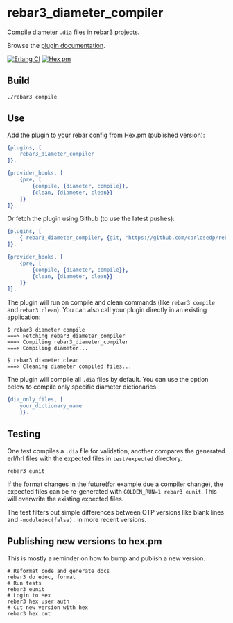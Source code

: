 # rebar3_diameter_compiler

Compile [diameter](http://erlang.org/doc/man/diameter.html) `.dia` files in rebar3 projects.

Browse the [plugin documentation](https://carlosedp.github.io/rebar3_diameter_compiler/).

[![Erlang CI](https://github.com/carlosedp/rebar3_diameter_compiler/actions/workflows/erlang.yml/badge.svg)](https://github.com/carlosedp/rebar3_diameter_compiler/actions/workflows/erlang.yml)
 [![Hex pm](http://img.shields.io/hexpm/v/rebar3_diameter_compiler.svg?style=flat)](https://hex.pm/packages/rebar3_diameter_compiler)

## Build

    ./rebar3 compile

## Use

Add the plugin to your rebar config from Hex.pm (published version):

```erlang
{plugins, [
    rebar3_diameter_compiler
]}.

{provider_hooks, [
    {pre, [
        {compile, {diameter, compile}},
        {clean, {diameter, clean}}
    ]}
]}.
```

Or fetch the plugin using Github (to use the latest pushes):

```erlang
{plugins, [
    { rebar3_diameter_compiler, {git, "https://github.com/carlosedp/rebar3_diameter_compiler.git", {branch, "master"}}}
]}.

{provider_hooks, [
    {pre, [
        {compile, {diameter, compile}},
        {clean, {diameter, clean}}
    ]}
]}.
```

The plugin will run on compile and clean commands (like `rebar3 compile` and `rebar3 clean`). You can also call your plugin directly in an existing application:

    $ rebar3 diameter compile
    ===> Fetching rebar3_diameter_compiler
    ===> Compiling rebar3_diameter_compiler
    ===> Compiling diameter...

    $ rebar3 diameter clean
    ===> Cleaning diameter compiled files...


The plugin will compile all `.dia` files by default. You can use the option below to compile only specific diameter dictionaries

```erlang
{dia_only_files, [
    your_dictionary_name
    ]}.
```

## Testing

One test compiles a `.dia` file for validation, another compares the generated erl/hrl files with the expected files in `test/expected` directory.

    rebar3 eunit

If the format changes in the future(for example due a compiler change), the expected files can be re-generated with `GOLDEN_RUN=1 rebar3 eunit`. This will overwrite the existing expected files.

The test filters out simple differences between OTP versions like blank lines and `-moduledoc(false).` in more recent versions.

## Publishing new versions to hex.pm

This is mostly a reminder on how to bump and publish a new version.

    # Reformat code and generate docs
    rebar3 do edoc, format
    # Run tests
    rebar3 eunit
    # Login to Hex
    rebar3 hex user auth
    # Cut new version with hex
    rebar3 hex cut
